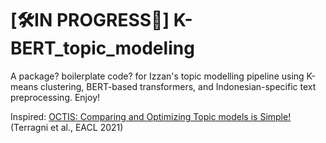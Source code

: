 # [🛠️IN PROGRESS🚨] K-BERT_topic_modeling
A package? boilerplate code? for Izzan's topic modelling pipeline using K-means clustering, BERT-based transformers, and Indonesian-specific text preprocessing. Enjoy!


Inspired:
[OCTIS: Comparing and Optimizing Topic models is Simple!](https://aclanthology.org/2021.eacl-demos.31/) (Terragni et al., EACL 2021)
